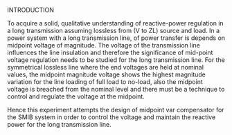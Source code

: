 INTRODUCTION

To acquire a solid, qualitative understanding of reactive-power regulation in a long transmission assuming lossless from (V to ZL) source and load. In a power system with a long transmission line, of power transfer is depends on midpoint voltage of magnitude. The voltage of the transmission line influences the line insulation and therefore the significance of mid-point voltage regulation needs to be studied for the long transmission line. For the symmetrical lossless line where the end voltages are held at nominal values, the midpoint magnitude voltage shows the highest magnitude variation for the line loading of full load to no-load, also the midpoint voltage is breached from the nominal level and there must be a technique to control and regulate the voltage at the midpoint.

Hence this experiment attempts the design of midpoint var compensator for the SMIB system in order to control the voltage and maintain the reactive power for the long transmission line.